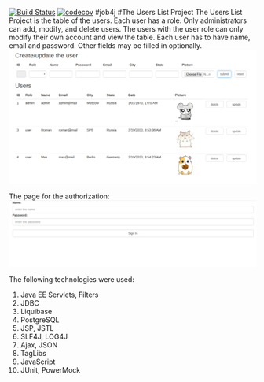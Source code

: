 [![Build Status](https://travis-ci.org/RomanMozhaev/job4j_userlist.svg?branch=master)](https://travis-ci.org/RomanMozhaev/job4j_userlist)
[![codecov](https://codecov.io/gh/RomanMozhaev/job4j_userlist/branch/master/graph/badge.svg)](https://codecov.io/gh/RomanMozhaev/job4j_userlist)
#job4j
#The Users List Project
The Users List Project is the table of the users. Each user has a role. Only administrators can add, modify, and delete users.
The users with the user role can only modify their own account and view the table.
Each user has to have name, email and password. Other fields may be filled in optionally. 
![main table](https://github.com/RomanMozhaev/job4j_userlist/blob/master/raw/maintable.png)

The page for the authorization:
![auth table](https://github.com/RomanMozhaev/job4j_userlist/blob/master/raw/signin.png)

The following technologies were used:
1) Java EE Servlets, Filters
2) JDBC
3) Liquibase
4) PostgreSQL
5) JSP, JSTL
6) SLF4J, LOG4J
7) Ajax, JSON
8) TagLibs
9) JavaScript
10) JUnit, PowerMock
